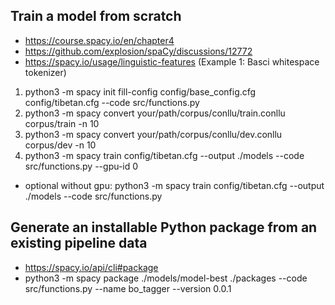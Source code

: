 ## Train a model from scratch
- https://course.spacy.io/en/chapter4
- https://github.com/explosion/spaCy/discussions/12772
- https://spacy.io/usage/linguistic-features (Example 1: Basci whitespace tokenizer)

1. python3 -m spacy init fill-config config/base_config.cfg config/tibetan.cfg --code src/functions.py
2. python3 -m spacy convert your/path/corpus/conllu/train.conllu corpus/train -n 10
3. python3 -m spacy convert your/path/corpus/conllu/dev.conllu corpus/dev -n 10
4. python3 -m spacy train config/tibetan.cfg --output ./models --code src/functions.py --gpu-id 0
  - optional without gpu: python3 -m spacy train config/tibetan.cfg --output ./models --code src/functions.py

## Generate an installable Python package from an existing pipeline data
- https://spacy.io/api/cli#package
- python3 -m spacy package ./models/model-best ./packages --code src/functions.py --name bo_tagger --version 0.0.1 
